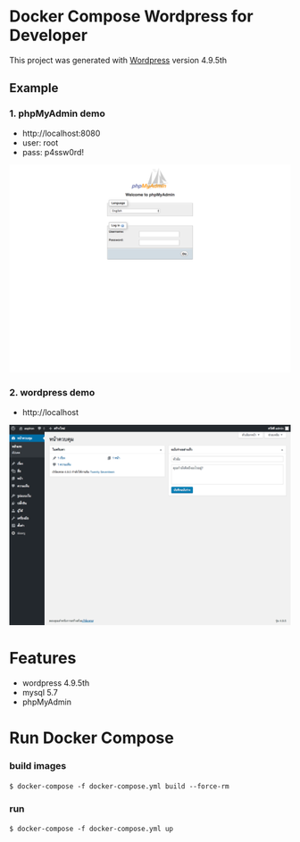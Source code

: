 # Docker Compose Wordpress for Developer
This project was generated with [Wordpress](https://github.com/WordPress/WordPress) version 4.9.5th
## Example

### 1. phpMyAdmin demo
- http://localhost:8080
- user: root
- pass: p4ssw0rd!
<p align="center"><img src ="./images/screencapture-localhost-8080-index-php-2018-04-30-11_49_22.png" /></p>


### 2. wordpress demo
- http://localhost
<p align="center"><img src ="./images/screencapture-localhost-wp-admin-index-php-2018-04-30-11_49_35.png" /></p>

# Features
- wordpress 4.9.5th
- mysql 5.7
- phpMyAdmin
# Run Docker Compose 
### build images
 `$ docker-compose -f docker-compose.yml build --force-rm`
### run 
`$ docker-compose -f docker-compose.yml up`
